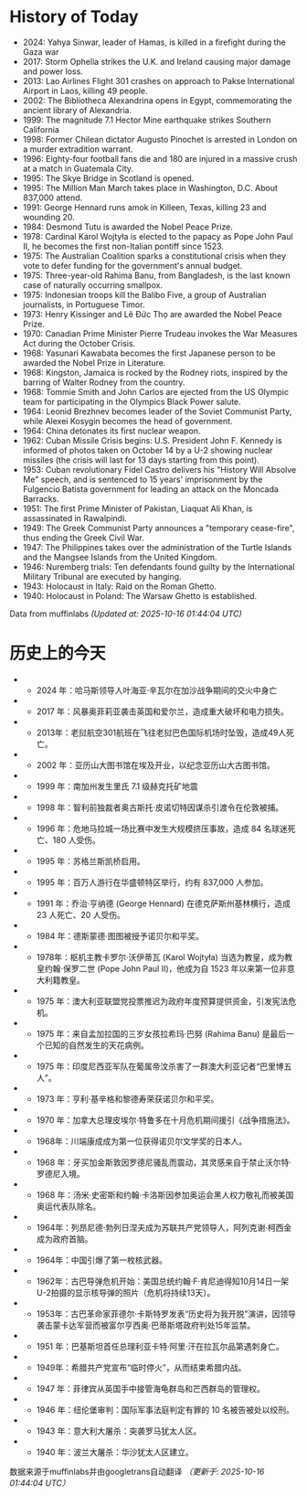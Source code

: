 # History of Today 

- 2024: Yahya Sinwar, leader of Hamas, is killed in a firefight during the Gaza war
- 2017: Storm Ophelia strikes the U.K. and Ireland causing major damage and power loss.
- 2013: Lao Airlines Flight 301 crashes on approach to Pakse International Airport in Laos, killing 49 people.
- 2002: The Bibliotheca Alexandrina opens in Egypt, commemorating the ancient library of Alexandria.
- 1999: The magnitude 7.1 Hector Mine earthquake strikes Southern California
- 1998: Former Chilean dictator Augusto Pinochet is arrested in London on a murder extradition warrant.
- 1996: Eighty-four football fans die and 180 are injured in a massive crush at a match in Guatemala City.
- 1995: The Skye Bridge in Scotland is opened.
- 1995: The Million Man March takes place in Washington, D.C. About 837,000 attend.
- 1991: George Hennard runs amok in Killeen, Texas, killing 23 and wounding 20.
- 1984: Desmond Tutu is awarded the Nobel Peace Prize.
- 1978: Cardinal Karol Wojtyła is elected to the papacy as Pope John Paul II, he becomes the first non-Italian pontiff since 1523.
- 1975: The Australian Coalition sparks a constitutional crisis when they vote to defer funding for the government's annual budget.
- 1975: Three-year-old Rahima Banu, from Bangladesh, is the last known case of naturally occurring smallpox.
- 1975: Indonesian troops kill the Balibo Five, a group of Australian journalists, in Portuguese Timor.
- 1973: Henry Kissinger and Lê Đức Thọ are awarded the Nobel Peace Prize.
- 1970: Canadian Prime Minister Pierre Trudeau invokes the War Measures Act during the October Crisis.
- 1968: Yasunari Kawabata becomes the first Japanese person to be awarded the Nobel Prize in Literature.
- 1968: Kingston, Jamaica is rocked by the Rodney riots, inspired by the barring of Walter Rodney from the country.
- 1968: Tommie Smith and John Carlos are ejected from the US Olympic team for participating in the Olympics Black Power salute.
- 1964: Leonid Brezhnev becomes leader of the Soviet Communist Party, while Alexei Kosygin becomes the head of government.
- 1964: China detonates its first nuclear weapon.
- 1962: Cuban Missile Crisis begins: U.S. President John F. Kennedy is informed of photos taken on October 14 by a U-2 showing nuclear missiles (the crisis will last for 13 days starting from this point).
- 1953: Cuban revolutionary Fidel Castro delivers his "History Will Absolve Me" speech, and is sentenced to 15 years' imprisonment by the Fulgencio Batista government for leading an attack on the Moncada Barracks.
- 1951: The first Prime Minister of Pakistan, Liaquat Ali Khan, is assassinated in Rawalpindi.
- 1949: The Greek Communist Party announces a "temporary cease-fire", thus ending the Greek Civil War.
- 1947: The Philippines takes over the administration of the Turtle Islands and the Mangsee Islands from the United Kingdom.
- 1946: Nuremberg trials: Ten defendants found guilty by the International Military Tribunal are executed by hanging.
- 1943: Holocaust in Italy: Raid on the Roman Ghetto.
- 1940: Holocaust in Poland: The Warsaw Ghetto is established.

Data from muffinlabs
*(Updated at: 2025-10-16 01:44:04 UTC)*

# 历史上的今天 

- - 2024 年：哈马斯领导人叶海亚·辛瓦尔在加沙战争期间的交火中身亡
- - 2017 年：风暴奥菲莉亚袭击英国和爱尔兰，造成重大破坏和电力损失。
- - 2013年：老挝航空301航班在飞往老挝巴色国际机场时坠毁，造成49人死亡。
- - 2002 年：亚历山大图书馆在埃及开业，以纪念亚历山大古图书馆。
- - 1999 年：南加州发生里氏 7.1 级赫克托矿地震
- - 1998 年：智利前独裁者奥古斯托·皮诺切特因谋杀引渡令在伦敦被捕。
- - 1996 年：危地马拉城一场比赛中发生大规模挤压事故，造成 84 名球迷死亡、180 人受伤。
- - 1995 年：苏格兰斯凯桥启用。
- - 1995 年：百万人游行在华盛顿特区举行，约有 837,000 人参加。
- - 1991 年：乔治·亨纳德 (George Hennard) 在德克萨斯州基林横行，造成 23 人死亡、20 人受伤。
- - 1984 年：德斯蒙德·图图被授予诺贝尔和平奖。
- - 1978年：枢机主教卡罗尔·沃伊蒂瓦 (Karol Wojtyła) 当选为教皇，成为教皇约翰·保罗二世 (Pope John Paul II)，他成为自 1523 年以来第一位非意大利籍教皇。
- - 1975 年：澳大利亚联盟党投票推迟为政府年度预算提供资金，引发宪法危机。
- - 1975 年：来自孟加拉国的三岁女孩拉希玛·巴努 (Rahima Banu) 是最后一个已知的自然发生的天花病例。
- - 1975 年：印度尼西亚军队在葡属帝汶杀害了一群澳大利亚记者“巴里博五人”。
- - 1973 年：亨利·基辛格和黎德寿荣获诺贝尔和平奖。
- - 1970 年：加拿大总理皮埃尔·特鲁多在十月危机期间援引《战争措施法》。
- - 1968年：川端康成成为第一位获得诺贝尔文学奖的日本人。
- - 1968 年：牙买加金斯敦因罗德尼骚乱而震动，其灵感来自于禁止沃尔特·罗德尼入境。
- - 1968 年：汤米·史密斯和约翰·卡洛斯因参加奥运会黑人权力敬礼而被美国奥运代表队除名。
- - 1964年：列昂尼德·勃列日涅夫成为苏联共产党领导人，阿列克谢·柯西金成为政府首脑。
- - 1964年：中国引爆了第一枚核武器。
- - 1962年：古巴导弹危机开始：美国总统约翰·F·肯尼迪得知10月14日一架U-2拍摄的显示核导弹的照片（危机将持续13天）。
- - 1953年：古巴革命家菲德尔·卡斯特罗发表“历史将为我开脱”演讲，因领导袭击蒙卡达军营而被富尔亨西奥·巴蒂斯塔政府判处15年监禁。
- - 1951 年：巴基斯坦首任总理利亚卡特·阿里·汗在拉瓦尔品第遇刺身亡。
- - 1949年：希腊共产党宣布“临时停火”，从而结束希腊内战。
- - 1947 年：菲律宾从英国手中接管海龟群岛和芒西群岛的管理权。
- - 1946 年：纽伦堡审判：国际军事法庭判定有罪的 10 名被告被处以绞刑。
- - 1943 年：意大利大屠杀：突袭罗马犹太人区。
- - 1940 年：波兰大屠杀：华沙犹太人区建立。

数据来源于muffinlabs并由googletrans自动翻译
*（更新于: 2025-10-16 01:44:04 UTC）*